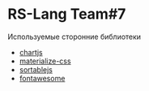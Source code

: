 # RS-Lang Team#7

Используемые сторонние библиотеки
 - [chartjs](https://www.chartjs.org/)
 - [materialize-css](https://materializecss.com/)
 - [sortablejs](https://sortablejs.github.io/Sortable/)
 - [fontawesome](https://www.npmjs.com/package/@fortawesome/fontawesome-free)